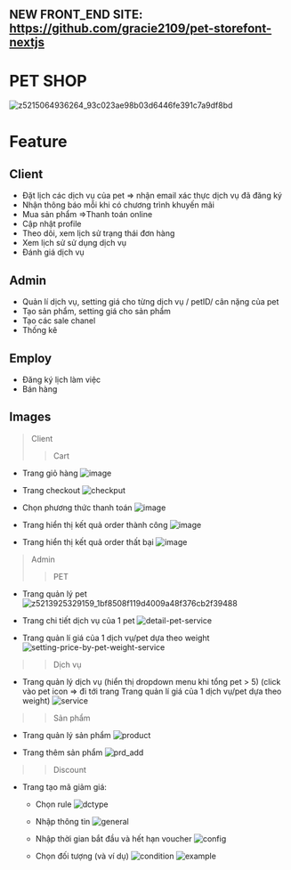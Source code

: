 ## NEW FRONT_END SITE: https://github.com/gracie2109/pet-storefont-nextjs

# PET SHOP

![z5215064936264_93c023ae98b03d6446fe391c7a9df8bd](https://github.com/phuongthaotrinh/manage_petshop/assets/51841214/6aae355b-110f-41eb-8b1e-3ff3f2e2974f)


# Feature
## Client
- Đặt lịch các dịch vụ của pet => nhận email xác thực dịch vụ đã đăng ký
- Nhận thông báo mỗi khi có chương trình khuyến mãi
- Mua sản phẩm =>Thanh toán online
- Cập nhật profile
- Theo dõi, xem lịch sử trạng thái đơn hàng
- Xem lịch sử sử dụng dịch vụ
- Đánh giá dịch vụ

## Admin
- Quản lí dịch vụ, setting giá cho từng dịch vụ / petID/ cân nặng của pet
- Tạo sản phẩm, setting giá cho sản phẩm
- Tạo các sale chanel
- Thống kê

## Employ
- Đăng ký lịch làm việc
- Bán hàng
  
## Images
> Client
>> Cart
 - Trang giỏ hàng
   ![image](https://github.com/phuongthaotrinh/manage_petshop/assets/51841214/6f63e36f-0ae7-4f7b-967a-e14ceb990ba8)
 - Trang checkout
   ![checkput](https://github.com/phuongthaotrinh/manage_petshop/assets/51841214/4005c8ea-255b-4767-a47d-068f52d6ab5a)
  
  - Chọn phương thức thanh toán
    ![image](https://github.com/phuongthaotrinh/manage_petshop/assets/51841214/3f5caeba-c8a8-43a2-926e-2efca846c99f)

  - Trang hiển thị kết quả order thành công
    ![image](https://github.com/phuongthaotrinh/manage_petshop/assets/51841214/76bd7687-fab0-4f75-ba46-f3a073b8cd27)

  - Trang hiển thị kết quả order thất bại
    ![image](https://github.com/phuongthaotrinh/manage_petshop/assets/51841214/712cc35d-079b-4bfa-9be5-f4f640a7cc3d)



 > Admin
>> PET
- Trang quản lý pet
![z5213925329159_1bf8508f119d4009a48f376cb2f39488](https://github.com/phuongthaotrinh/manage_petshop/assets/51841214/8ad5eb0c-4315-48f7-9292-9f23c6d7f37e)

- Trang chi tiết dịch vụ của 1 pet
![detail-pet-service](https://github.com/phuongthaotrinh/manage_petshop/assets/51841214/9e98b4a8-fd4a-43a3-9f90-c0a7b255ce08)

- Trang quản lí giá của 1 dịch vụ/pet dựa theo weight
![setting-price-by-pet-weight-service](https://github.com/phuongthaotrinh/manage_petshop/assets/51841214/c0f024f8-be81-4cc4-b1f8-62113b989e6a)

>> Dịch vụ
- Trang quản lý dịch vụ
(hiển thị dropdown menu khi tổng pet > 5)
(click vào pet icon => đi tới trang Trang quản lí giá của 1 dịch vụ/pet dựa theo weight)
![service](https://github.com/phuongthaotrinh/manage_petshop/assets/51841214/1c36e7f8-6455-4984-8389-628e973d6bcd)

>> Sản phẩm
- Trang quản lý sản phẩm
![product](https://github.com/phuongthaotrinh/manage_petshop/assets/51841214/fde44747-bd25-49c9-b995-e7db92b332ae)

- Trang thêm sản phẩm
  ![prd_add](https://github.com/phuongthaotrinh/manage_petshop/assets/51841214/e6099619-e3cf-469d-bcb3-05c5be6acfdc)


>> Discount
- Trang tạo mã giảm giá:
  +  Chọn rule
  ![dctype](https://github.com/phuongthaotrinh/manage_petshop/assets/51841214/fe148ced-8b62-47b9-9657-2017c0d61e98)

  + Nhập thông tin
  ![general](https://github.com/phuongthaotrinh/manage_petshop/assets/51841214/667d9cb9-7e7a-4531-a356-0a06ae6e4324)

  + Nhập thời gian bắt đầu và hết hạn voucher
  ![config](https://github.com/phuongthaotrinh/manage_petshop/assets/51841214/bb66f5a4-3a01-4f34-9710-f57425ec811d)

  + Chọn đối tượng (và ví dụ)
  ![condition](https://github.com/phuongthaotrinh/manage_petshop/assets/51841214/f6ae7496-7523-40aa-8796-2ba5d7b205c6)
  ![example](https://github.com/phuongthaotrinh/manage_petshop/assets/51841214/a1d6ab27-7d70-4cd4-9d93-2f190d093054)

